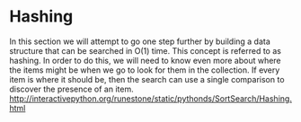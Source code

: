 # Hashing
In this section we will attempt to go one step further by building a data structure that can be searched in O(1) time. This concept is referred to as hashing.  In order to do this, we will need to know even more about where the items might be when we go to look for them in the collection. If every item is where it should be, then the search can use a single comparison to discover the presence of an item. 
http://interactivepython.org/runestone/static/pythonds/SortSearch/Hashing.html
